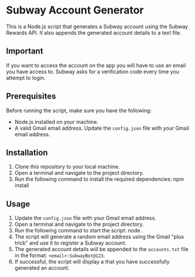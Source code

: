 # Subway Account Generator

This is a Node.js script that generates a Subway account using the Subway Rewards API. It also appends the generated account details to a text file.

## Important

If you want to access the account on the app you will have to use an email you have access to. Subway asks for a verification code every time you attempt to login.

## Prerequisites

Before running the script, make sure you have the following:

- Node.js installed on your machine.
- A valid Gmail email address. Update the `config.json` file with your Gmail email address.

## Installation

1. Clone this repository to your local machine.
2. Open a terminal and navigate to the project directory.
3. Run the following command to install the required dependencies: npm install

## Usage

1. Update the `config.json` file with your Gmail email address.
2. Open a terminal and navigate to the project directory.
3. Run the following command to start the script: node .
4. The script will generate a random email address using the Gmail "plus trick" and use it to register a Subway account.
5. The generated account details will be appended to the `accounts.txt` file in the format: `<email>:SubwayBot@123`.
6. If successful, the script will display a that you have successfully generated an account.


